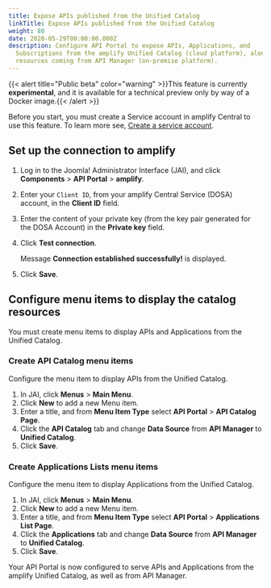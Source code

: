 ```yaml
---
title: Expose APIs published from the Unified Catalog
linkTitle: Expose APIs published from the Unified Catalog
weight: 80
date: 2020-05-29T00:00:00.000Z
description: Configure API Portal to expose APIs, Applications, and
  Subscriptions from the amplify Unified Catalog (cloud platform), alongside
  resources coming from API Manager (on-premise platform).
---
```

{{< alert title="Public beta" color="warning" >}}This feature is currently **experimental**, and it is available for a technical preview only by way of a Docker image.{{< /alert >}}

Before you start, you must create a Service account in amplify Central to use this feature. To learn more see, [Create a service account](/docs/central/cli_central/cli_install/#create-a-service-account).

## Set up the connection to amplify

1. Log in to the Joomla! Administrator Interface (JAI), and click **Components** > **API Portal** > **amplify**.
2. Enter your `Client ID`, from your amplify Central Service (DOSA) account, in the **Client ID** field.
3. Enter the content of your private key (from the key pair generated for the DOSA Account) in the **Private key** field.
4. Click **Test connection**.

   Message **Connection established successfully!** is displayed.
5. Click **Save**.

## Configure menu items to display the catalog resources

You must create menu items to display APIs and Applications from the Unified Catalog.

### Create API Catalog menu items

Configure the menu item to display APIs from the Unified Catalog.

1. In JAI, click **Menus** > **Main Menu**.
2. Click **New** to add a new Menu item.
3. Enter a title, and from **Menu Item Type** select **API Portal** > **API Catalog Page**.
4. Click the **API Catalog** tab and change **Data Source** from **API Manager** to **Unified Catalog**.
5. Click **Save**.

### Create Applications Lists menu items

Configure the menu item to display Applications from the Unified Catalog.

1. In JAI, click **Menus** > **Main Menu**.
2. Click **New** to add a new Menu item.
3. Enter a title, and from **Menu Item Type** select **API Portal** > **Applications List Page**.
4. Click the **Applications** tab and change **Data Source** from **API Manager** to **Unified Catalog**.
5. Click **Save**.

Your API Portal is now configured to serve APIs and Applications from the amplify Unified Catalog, as well as from API Manager.